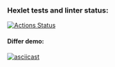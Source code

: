 ### Hexlet tests and linter status:
[![Actions Status](https://github.com/Ovsenka/java-project-71/actions/workflows/hexlet-check.yml/badge.svg)](https://github.com/Ovsenka/java-project-71/actions)

#### Differ demo:
[![asciicast](https://asciinema.org/a/668134.svg)](https://asciinema.org/a/668134)
